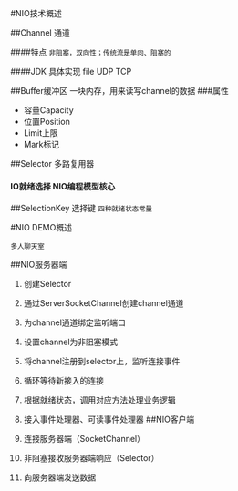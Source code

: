 #NIO技术概述

##Channel 通道

   ####特点
   `非阻塞，双向性；传统流是单向、阻塞的`

   ####JDK 具体实现
    file  UDP  TCP

##Buffer缓冲区
    一块内存，用来读写channel的数据
###属性    
* 容量Capacity 
* 位置Position 
* Limit上限 
* Mark标记

    

##Selector 多路复用器
#### IO就绪选择 NIO编程模型核心

##SelectionKey 选择键
`四种就绪状态常量`

#NIO DEMO概述

`多人聊天室`

##NIO服务器端
1.  创建Selector
2.  通过ServerSocketChannel创建channel通道
3.  为channel通道绑定监听端口
4. 设置channel为非阻塞模式
5. 将channel注册到selector上，监听连接事件  
6. 循环等待新接入的连接
7. 根据就绪状态，调用对应方法处理业务逻辑
8. 接入事件处理器、可读事件处理器
##NIO客户端

1. 连接服务器端（SocketChannel）
2. 非阻塞接收服务器端响应（Selector）
3. 向服务器端发送数据





